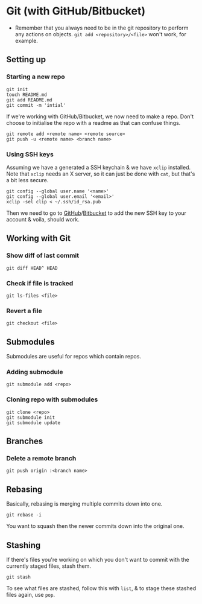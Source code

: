 # Git (with GitHub/Bitbucket)

* Remember that you always need to be in the git repository to perform any actions on objects. `git add <repository>/<file>` won't work, for example. 

## Setting up

### Starting a new repo

    git init
    touch README.md
    git add README.md
    git commit -m 'intial'

If we're working with GitHub/Bitbucket, we now need to make a repo. Don't choose to initialise the repo with a readme as that can confuse things.

    git remote add <remote name> <remote source>
    git push -u <remote name> <branch name>

### Using SSH keys

Assuming we have a generated a SSH keychain & we have `xclip` installed. Note that `xclip` needs an X server, so it can just be done with `cat`, but that's a bit less secure.

    git config --global user.name '<name>'
    git config --global user.email '<email>'
    xclip -sel clip < ~/.ssh/id_rsa.pub

Then we need to go to [GitHub](https://github.com/settings/ssh)/[Bitbucket](https://bitbucket.org/account/user/<userid>/ssh-keys/) to add the new SSH key to your account & voila, should work.

## Working with Git

### Show diff of last commit

    git diff HEAD^ HEAD

### Check if file is tracked

    git ls-files <file>

### Revert a file

    git checkout <file>

## Submodules

Submodules are useful for repos which contain repos. 

### Adding submodule

    git submodule add <repo>

### Cloning repo with submodules

    git clone <repo>
    git submodule init
    git submodule update

## Branches

### Delete a remote branch

    git push origin :<branch name>
    

## Rebasing

Basically, rebasing is merging multiple commits down into one.

    git rebase -i 
    
You want to squash then the newer commits down into the original one.

## Stashing

If there's files you're working on which you don't want to commit with the currently staged files, stash them.

    git stash
    
To see what files are stashed, follow this with `list`, & to stage these stashed files again, use `pop`.
